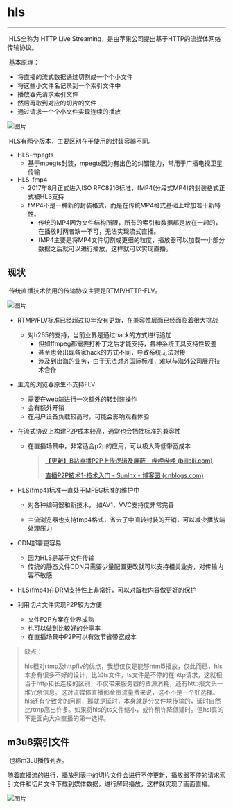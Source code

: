 # hls

---

​		HLS全称为 HTTP Live Streaming，是由苹果公司提出基于HTTP的流媒体网络传输协议。

​		基本原理：

- 将直播的流式数据通过切割成一个个小文件
- 将这些小文件名记录到一个索引文件中
- 播放器先请求索引文件
- 然后再取到对应的切片的文件
- 通过请求一个个小文件实现连续的播放

![图片](https://i0.hdslb.com/bfs/article/4d837cb046568d2a1b4ff855ff2c7f990800527b.png@1256w_488h_!web-article-pic.webp)



​		HLS有两个版本，主要区别在于使用的封装容器不同。

- HLS-mpegts
  - 基于mpegts封装，mpegts因为有出色的纠错能力，常用于广播电视卫星传输
- HLS-fmp4
  - 2017年8月正式进入ISO RFC8216标准，fMP4(分段式MP4)的封装格式正式被HLS支持
  - fMP4不是一种新的封装格式，而是在传统MP4格式基础上增加若干新特性。
    - 传统的MP4因为文件结构所限，所有的索引和数据都是放在一起的，在播放时两者缺一不可，无法实现流式直播。
    - fMP4主要是将MP4文件切割成更细的粒度，播放器可以加载一小部分数据之后就可以进行播放，这样就可以实现直播。 

## 现状

​		传统直播技术使用的传输协议主要是RTMP/HTTP-FLV。 

![图片](https://i0.hdslb.com/bfs/article/622c8e53273522795efd207d8b5f0a25474be8b2.png@1256w_368h_!web-article-pic.webp)

- RTMP/FLV标准已经超过10年没有更新，在兼容性层面已经面临着很大挑战

  - 对h265的支持，当前业界是通过hack的方式进行追加
    - 但如ffmpeg都需要打补丁之后才能支持，各种系统工具支持性较差
    - 甚至也会出现各家hack的方式不同，导致系统无法对接
    - 涉及到出海的业务，由于无法对齐国际标准，难以与海外公司展开技术合作

- 主流的浏览器原生不支持FLV

  - 需要在web端进行一次额外的转封装操作
  - 会有额外开销
  - 在用户设备负载较高时，可能会影响观看体验

- 在流式协议上构建P2P成本较高，通常也会牺牲标准的兼容性

  - 在直播场景中，非常适合p2p的应用，可以极大降低带宽成本

    > [【更新】B站直播P2P上传逻辑及屏蔽 - 哔哩哔哩 (bilibili.com)](https://www.bilibili.com/read/cv36570963/?jump_opus=1)
    >
    > [直播P2P技术1-技术入门 - Sunlnx - 博客园 (cnblogs.com)](https://www.cnblogs.com/Sunlnx/p/5929611.html)



- HLS(fmp4)标准一直处于MPEG标准的维护中

  - 对各种编码器和新技术， 如AV1，VVC支持度非常完善

  - 主流浏览器也支持fmp4格式，省去了中间转封装的开销，可以减少播放端处理压力

- CDN部署更容易

  - 因为HLS是基于文件传输
  - 传统的静态文件CDN只需要少量配置更改就可以支持相关业务，对传输内容不敏感

- HLS(fmp4)在DRM支持性上非常好，可以对版权内容做更好的保护

- 利用切片文件实现P2P较为方便

  - 文件P2P方案在业界成熟
  -  也可以做到比较好的分享率
  - 在直播场景中P2P可以有效节省带宽成本

> 缺点：
>
> ​		hls相对rtmp及httpflv的优点，我想仅仅是能够html5播放，仅此而已，hls本身有很多不好的设计，比如ts文件，ts文件是不停的在http请求，这就相当于http和长连接的区别，不仅带来服务器的资源消耗，还有http报文头一堆冗余信息。这对流媒体直播那金贵流量费来说，这不不是一个好选择。hls还有个致命的问题，那就是延时，本身就是分文件块传输的，延时自然比rtmp高出许多。如果将hls的ts文件缩小，或许稍许降低延时。但hsl真的不是面向大众直播的第一选择。



## m3u8索引文件

​		也称m3u8播放列表。

​		随着直播流的进行，播放列表中的切片文件会进行不停更新，播放器不停的请求索引文件和切片文件下载到媒体数据，进行解码播放，这样就实现了画面直播。

![图片](https://i0.hdslb.com/bfs/article/0c044b8c5def2e364e5d7ef7f05c3a30a886fcb9.png@1256w_1190h_!web-article-pic.webp)